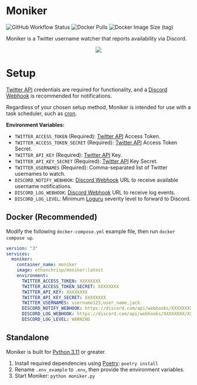 # Moniker

![GitHub Workflow Status](https://img.shields.io/github/workflow/status/ethanc/moniker/ci?label=Build%20Workflow) ![Docker Pulls](https://img.shields.io/docker/pulls/ethanchrisp/moniker?label=Docker%20Pulls) ![Docker Image Size (tag)](https://img.shields.io/docker/image-size/ethanchrisp/moniker/latest?label=Docker%20Image%20Size)

Moniker is a Twitter username watcher that reports availability via Discord.

<p align="center">
    <img src="https://i.imgur.com/yXmhUhq.png" draggable="false">
</p>

# Setup

[Twitter API](https://developer.twitter.com/en/docs/twitter-api) credentials are required for functionality, and a [Discord Webhook](https://support.discord.com/hc/en-us/articles/228383668-Intro-to-Webhooks) is recommended for notifications.

Regardless of your chosen setup method, Moniker is intended for use with a task scheduler, such as [cron](https://crontab.guru/).

**Environment Variables:**

-   `TWITTER_ACCESS_TOKEN` (Required): [Twitter API](https://developer.twitter.com/en/docs/twitter-api) Access Token.
-   `TWITTER_ACCESS_TOKEN_SECRET` (Required): [Twitter API](https://developer.twitter.com/en/docs/twitter-api) Access Token Secret.
-   `TWITTER_API_KEY` (Required): [Twitter API](https://developer.twitter.com/en/docs/twitter-api) Key.
-   `TWITTER_API_KEY_SECRET` (Required): [Twitter API](https://developer.twitter.com/en/docs/twitter-api) Key Secret.
-   `TWITTER_USERNAMES` (Required): Comma-separated list of Twitter usernames to watch.
-   `DISCORD_NOTIFY_WEBHOOK`: [Discord Webhook](https://support.discord.com/hc/en-us/articles/228383668-Intro-to-Webhooks) URL to receive available username notifications.
-   `DISCORD_LOG_WEBHOOK`: [Discord Webhook](https://support.discord.com/hc/en-us/articles/228383668-Intro-to-Webhooks) URL to receive log events.
-   `DISCORD_LOG_LEVEL`: Minimum [Loguru](https://loguru.readthedocs.io/en/stable/api/logger.html) severity level to forward to Discord.

## Docker (Recommended)

Modify the following `docker-compose.yml` example file, then run `docker compose up`.

```yml
version: "3"
services:
  moniker:
    container_name: moniker
    image: ethanchrisp/moniker:latest
    environment:
      TWITTER_ACCESS_TOKEN: XXXXXXXX
      TWITTER_ACCESS_TOKEN_SECRET: XXXXXXXX
      TWITTER_API_KEY: XXXXXXXX
      TWITTER_API_KEY_SECRET: XXXXXXXX
      TWITTER_USERNAMES: username123,user_name,jack
      DISCORD_NOTIFY_WEBHOOK: https://discord.com/api/webhooks/XXXXXXXX/XXXXXXXX
      DISCORD_LOG_WEBHOOK: https://discord.com/api/webhooks/XXXXXXXX/XXXXXXXX
      DISCORD_LOG_LEVEL: WARNING
```

## Standalone

Moniker is built for [Python 3.11](https://www.python.org/) or greater.

1. Install required dependencies using [Poetry](https://python-poetry.org/): `poetry install`
2. Rename `.env_example` to `.env`, then provide the environment variables.
3. Start Moniker: `python moniker.py`
